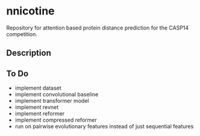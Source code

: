 # nnicotine

Repository for attention based protein distance prediction for the CASP14 competition.

## Description

## To Do

* implement dataset
* implement convolutional baseline
* implement transformer model
* implement revnet
* implement reformer
* implement compressed reformer
* run on pairwise evolutionary features instead of just sequential features
